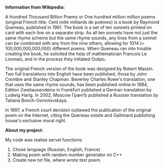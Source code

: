 **Information from Wikipedia:**

A Hundred Thousand Billion Poems or One hundred million million poems (original French title: Cent mille milliards de poèmes) is a book by Raymond Queneau, published in 1961. The book is a set of ten sonnets printed on card with each line on a separate strip. As all ten sonnets have not just the same rhyme scheme but the same rhyme sounds, any lines from a sonnet can be combined with any from the nine others, allowing for 1014 (= 100,000,000,000,000) different poems. When Queneau ran into trouble creating the book, he solicited the help of mathematician Francois Le Lionnais, and in the process they initiated Oulipo.

The original French version of the book was designed by Robert Massin. Two full translations into English have been published, those by John Crombie and Stanley Chapman. Beverley Charles Rowe's translation, one that uses the same rhyme sounds, has been published online.In 1984, Edition Zweitausendeins in Frankfurt published a German translation by Ludwig Harig. In 2002, Moscow ГрантЪ published a Russian translation by Tatiana Bonch-Osmolovskaya.

In 1997, a French court decision outlawed the publication of the original poem on the Internet, citing the Queneau estate and Gallimard publishing house's exclusive moral right.

**About my project:**

My code was realise servel functions:

 1. Chose language (Russian, English, France)
 2. Making poem with random number generator on C++
 3. Create new txt file, where wrote text poem.


